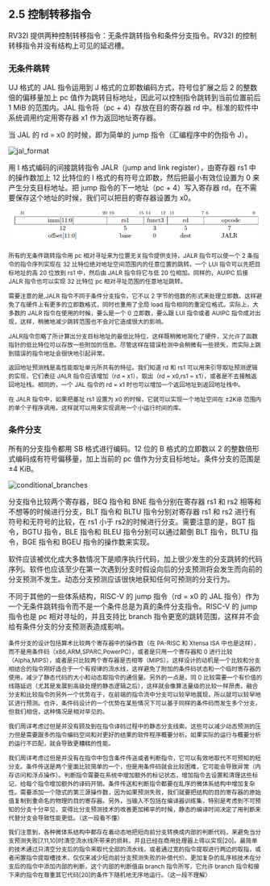 ## 2.5 控制转移指令 ##

RV32I 提供两种控制转移指令：无条件跳转指令和条件分支指令。RV32I 的控制转移指令并没有结构上可见的延迟槽。

### 无条件跳转 ###
UJ 格式的 JAL 指令运用到 J 格式的立即数编码方式，符号位扩展之后 2 的整数倍的偏移量加上 pc 值作为跳转目标地址，因此可以控制指令跳转到当前位置前后 1 MiB 的范围内。JAL 指令将（pc + 4）存放在目的寄存器 rd 中。标准的软件中系统调用约定用寄存器 x1 作为返回地址寄存器。

当 JAL 的 rd = x0 的时候，即为简单的 jump 指令（汇编程序中的伪指令 J）。

![jal_format](img/2-5-jar_format.png)

用 I 格式编码的间接跳转指令 JALR（jump and link register），由寄存器 rs1 中的操作数加上 12 比特位的 I 格式的有符号立即数，然后把最小有效位设置为 0 来产生分支目标地址。把 jump 指令的下一地址（pc + 4）写入寄存器 rd。在不需要保存这个地址的时候，我们可以把目的寄存器设置为 x0。

![jalr_format](img/2-5-jalr_format.png)

<small>

所有的无条件跳转指令用 pc 相对寻址来为位置无关指令提供支持，JALR 指令可以使一个 2 条指令的指令序列实现在 32 比特位绝对地址空间范围内的任意位置的跳转。一个 LUI 指令可以先把目标地址的高 20 位放到 rs1 中，然后由 JALR 指令将它与低 20 位相加。同样的，AUIPC 后接 JALR 指令也可以实现 32 比特位 pc 相对寻址范围的任意地址跳转。

需要注意的是,JALR 指令不同于条件分支指令，它不以 2 字节的倍数的形式来处理立即数。这样避免了在硬件上有更多的立即数格式，同时也重用了全局 load 指令相同的重定位格式。实际上，大多数的 JALR 指令在使用的时候，要么是一个 0 立即数，要么跟 LUI 指令或者 AUIPC 指令成对出现，这样，稍微地减少跳转范围也不会对它造成很大的影响。

JALR指令忽略了所计算出分支目标地址的最低比特位，这样既稍微地简化了硬件，又允许了函数指针的低比特位可以存放一些附加的信息。尽管这样在错误检测中会稍微有一些损失，而实际上跳到错误的指令地址会很快地引起异常。

返回地址预测栈是高性能取址单元所共有的特征。我们知道 rd 和 rs1 可以用来引导取址预测逻辑的实现，它们表征 JALR 指令应该增加（rd = x1），取出（rd = x0,rs1 = x1），或者是不去接触返回地址栈。相同的，一个 JAL 指令的 rd = x1 时也可以增加一个返回地址到返回地址栈中。

在 JALR 指令中，如果把基址 rs1 设置为 x0 的时候，它就可以实现一个地址空间在 ±2KiB 范围内的单个子程序调用。这样就可以用来实现调用一个小运行时间的库。

</small>

### 条件分支 ###

所有的分支指令都用 SB 格式进行编码。12 位的 B 格式的立即数以 2 的整数倍形式编码成有符号偏移量，加上当前的 pc 值作为分支目标地址。条件分支的范围是 ±4 KiB。

![conditional_branches](img/2-5-conditional_branches.png)

分支指令比较两个寄存器，BEQ 指令和 BNE 指令分别在寄存器 rs1 和 rs2 相等和不想等的时候进行分支，BLT 指令和 BLTU 指令分别对寄存器 rs1 和 rs2 进行有符号和无符号的比较，在 rs1 小于 rs2的时候进行分支。需要注意的是，BGT 指令，BGTU 指令，BLE 指令和 BLEU 指令分别可以通过颠倒 BLT 指令，BLTU 指令，BGE 指令和 BGEU 指令的操作数来实现。

软件应该被优化成大多数情况下是顺序执行代码，加上很少发生的分支跳转的代码序列。软件也应该至少在第一次遇到分支时假设向后的分支预测将会发生而向前的分支预测不发生。动态分支预测应该很快地获知任何可预测的分支行为。

不同于其他的一些体系结构，RISC-V 的 jump 指令（rd = x0 的 JAL 指令）作为一个无条件跳转指令而不是一个条件总是为真的条件分支指令。RISC-V 的 jump 指令也是 pc 相对寻址的，并且支持比 branch 指令更宽的跳转范围，这样并不会给有条件分支的分支预测表造成影响。

<small>

条件分支的设计包括算术比较两个寄存器中的操作数（在 PA-RISC 和 Xtensa ISA 中也是这样），而不是用条件码（x86,ARM,SPARC,PowerPC），或者是只用一个寄存器和 0 进行比较（Alpha,MIPS），或者是只比较两个寄存器是否相等（MIPS）。这样设计的动机是一个比较和分支相结合的指令刚好适合于一个有规律的流水线，这样避免了附加的条件码状态和一个临时寄存器的使用，减少了静态代码的大小和动态取指令的通信量。另外的一点是，同 0 比较需要一个有价值的线路延迟（尤其是发展到高级处理的静态逻辑之后），这样就会像算法量级的比较一样昂贵。融合分支和比较指令的另外一个优势在于，在前端的指令流中分支可以较早地展现，所以就可以较早地区进行预测。也许，条件码设计的一个优势在某些情况下可以基于同样的条件码而发生多个分支，但我们相信，这种情况是相对罕见的。

我们周详考虑过但是并没有顾及到在指令译码过程中的静态分支线索。这些可以减少动态预测的压力但是需要跟多的指令编码空间和对更好的结果的软件程序概要分析。如果实际的运行与概要分析的运行不匹配，就会导致更糟糕的性能。

我们周详考虑过但是并没有在指令中包含条件传送或者判断指令，它可以有效地取代不可预知的短分支。条件传送是两个里面比较简单的一个，但是用条件码就会比较困难，它可能会导致异常（内存访问和浮点操作）。判断指令需要在系统中增加额外的标记状态，增加指令去设置和清理这些标记，给每个指令增加额外的译码开销。条件传送和判断指令都要在乱序的微体系结构中增加复杂性。需要添加一个隐式的第三源操作数，因为如果预测失败，我们就要把结构的目的寄存器的原始值复制到重命名的物理的目的寄存器。另外，当输入不包括在编译器训练集，特别是考虑到不可预知的分支十分罕见，变得比分支预测技术的改善更加稀罕的时候，静态的编译时间决定了用判断来代替分支会导致性能更低。（这一段看不懂）

我们注意到，各种微体系结构中都存在着动态地把短向前分支转换成内部的判断代码，来避免当分支预测失败[7,11,10]时清空流水线所带来的损耗，并且已经在商用处理器上得以实现[20]。最简单的技术通过只清空分支后的指令来取代全部的流水线，或者通过宽的指令提取进行两边的取指，或者闲置指令提取槽技术，仅仅来减少短向前分支预测失败的补偿代价。更加复杂的乱序核技术在分支后的指令中添加内部的判断，这个内部的判断值由 branch 指令所写，它允许 branch 指令和接下来的指令在尊重其它代码[20]的条件下随机地无序地运行。（这一段不理解）

</small>